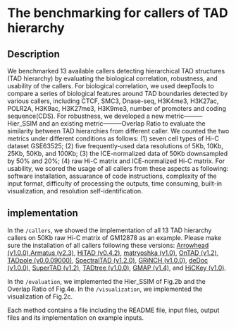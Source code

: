 # The benchmarking for callers of TAD hierarchy
## Description
We benchmarked 13 available callers detecting hierarchical TAD structures (TAD hierarchy) by evaluating the biological correlation, robustness, and usability of the callers. For biological correlation, we used deepTools to compare a series of biological features around TAD boundaries detected by various callers, including CTCF, SMC3, Dnase-seq, H3K4me3, H3K27ac, POLR2A, H3K9ac, H3K27me3, H3K9me3, number of promoters and coding sequence(CDS). For robustness, we developed a new metric———Hier_SSIM and an existing metric———Overlap Ratio to evaluate the similarity between TAD hierarchies from different caller. We counted the two metrics under different conditions as follows: (1) seven cell types of Hi-C dataset GSE63525; (2) five frequently-used data resolutions of 5Kb, 10Kb, 25Kb, 50Kb, and 100Kb; (3) the ICE-normalized data of 50Kb downsampled by 50% and 20%; (4) raw Hi-C matrix and ICE-normalized Hi-C matrix. For usability, we scored the usage of all callers from these aspects as following: software installation, assuarance of code instructions, complexity of the input format, difficulty of processing the outputs, time consuming,  built-in visualization, and resolution self-identification.


## implementation

In the `/callers`, we showed the implementation of all 13 TAD hierarchy callers on 50Kb raw Hi-C matrix of GM12878 as an example. Please make sure the installation of all callers following these versions: [Arrowhead (v1.0.0)](https://github.com/aidenlab/juicer/wiki/Arrowhead),[Armatus (v2.3)](http://www.cs.cmu.edu/~ckingsf/software/armatus/), [HiTAD (v0.4.2)](https://pypi.python.org/pypi/TADLib), [matryoshka (v1.0)](https://github.com/COMBINE-lab/matryoshka), [OnTAD (v1.2)](https://github.com/anlin00007/OnTAD.git), [TADpole (v0.0.09000)](https://github.com/3DGenomes/TADpole), 
[SpectralTAD (v1.2.0)](https://bioconductor.org/packages/SpectralTAD/), [GRiNCH (v1.0.0)](https://roy-lab.github.io/grinch/), [deDoc (v1.0.0)](https://github.com/yinxc/structural-information-minimisation), [SuperTAD (v1.2)](https://github.com/deepomicslab/SuperTAD), [TADtree (v1.0.0)](http://compbio.cs.brown.edu/projects/tadtree/), [GMAP (v1.4)](http://tanlab4generegulation.org/rGMAP_1.1.tar.gz), and [HiCKey (v1.0)]( https://github.com/YingruWuGit/HiCKey).

In the `/evaluation`, we implemented the Hier_SSIM of Fig.2b and the Overlap Ratio of Fig.4e. 
In the `/visualization`, we implemented the visualization of Fig.2c.

Each method contains a file including the README file, input files, output files and its implementation on example inputs.
